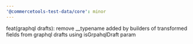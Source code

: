 ```yaml
---
'@commercetools-test-data/core': minor
---
```


feat(graphql drafts): remove \_\_typename added by builders of transformed fields from graphql drafts using isGrpahqlDraft param
